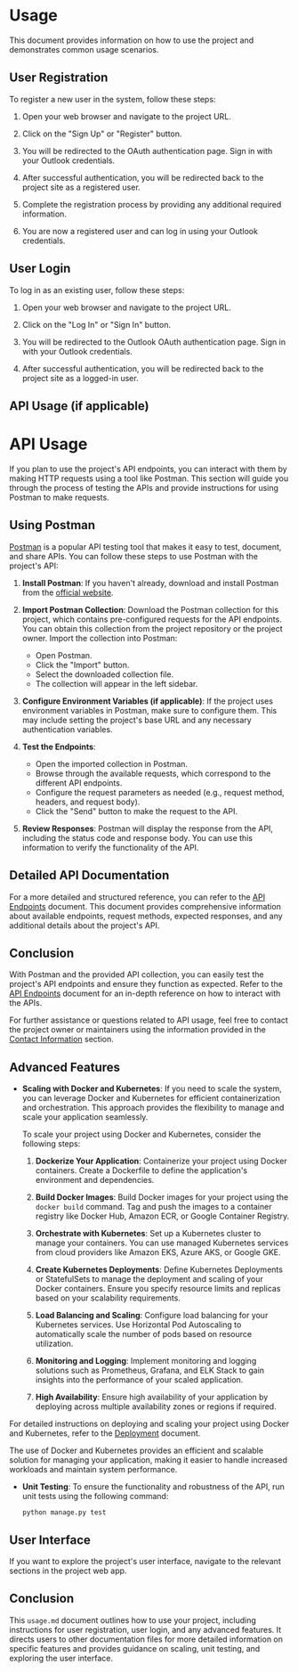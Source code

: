 # Usage

This document provides information on how to use the project and demonstrates common usage scenarios.

## User Registration

To register a new user in the system, follow these steps:

1. Open your web browser and navigate to the project URL.

2. Click on the "Sign Up" or "Register" button.

3. You will be redirected to the  OAuth authentication page. Sign in with your Outlook credentials.

4. After successful authentication, you will be redirected back to the project site as a registered user.

5. Complete the registration process by providing any additional required information.

6. You are now a registered user and can log in using your Outlook credentials.

## User Login

To log in as an existing user, follow these steps:

1. Open your web browser and navigate to the project URL.

2. Click on the "Log In" or "Sign In" button.

3. You will be redirected to the Outlook OAuth authentication page. Sign in with your Outlook credentials.

4. After successful authentication, you will be redirected back to the project site as a logged-in user.

## API Usage (if applicable)

# API Usage

If you plan to use the project's API endpoints, you can interact with them by making HTTP requests using a tool like Postman. This section will guide you through the process of testing the APIs and provide instructions for using Postman to make requests.

## Using Postman

[Postman](https://www.postman.com/) is a popular API testing tool that makes it easy to test, document, and share APIs. You can follow these steps to use Postman with the project's API:

1. **Install Postman**: If you haven't already, download and install Postman from the [official website](https://www.postman.com/downloads/).

2. **Import Postman Collection**: Download the Postman collection for this project, which contains pre-configured requests for the API endpoints. You can obtain this collection from the project repository or the project owner. Import the collection into Postman:

   - Open Postman.
   - Click the "Import" button.
   - Select the downloaded collection file.
   - The collection will appear in the left sidebar.

3. **Configure Environment Variables (if applicable)**: If the project uses environment variables in Postman, make sure to configure them. This may include setting the project's base URL and any necessary authentication variables.

4. **Test the Endpoints**:
   - Open the imported collection in Postman.
   - Browse through the available requests, which correspond to the different API endpoints.
   - Configure the request parameters as needed (e.g., request method, headers, and request body).
   - Click the "Send" button to make the request to the API.

5. **Review Responses**: Postman will display the response from the API, including the status code and response body. You can use this information to verify the functionality of the API.

## Detailed API Documentation

For a more detailed and structured reference, you can refer to the [API Endpoints](api_endpoints.md) document. This document provides comprehensive information about available endpoints, request methods, expected responses, and any additional details about the project's API.

## Conclusion

With Postman and the provided API collection, you can easily test the project's API endpoints and ensure they function as expected. Refer to the [API Endpoints](api_endpoints.md) document for an in-depth reference on how to interact with the APIs.

For further assistance or questions related to API usage, feel free to contact the project owner or maintainers using the information provided in the [Contact Information](contact_information.md) section.


## Advanced Features

- **Scaling with Docker and Kubernetes**: If you need to scale the system, you can leverage Docker and Kubernetes for efficient containerization and orchestration. This approach provides the flexibility to manage and scale your application seamlessly.

  To scale your project using Docker and Kubernetes, consider the following steps:

  1. **Dockerize Your Application**: Containerize your project using Docker containers. Create a Dockerfile to define the application's environment and dependencies.

  2. **Build Docker Images**: Build Docker images for your project using the `docker build` command. Tag and push the images to a container registry like Docker Hub, Amazon ECR, or Google Container Registry.

  3. **Orchestrate with Kubernetes**: Set up a Kubernetes cluster to manage your containers. You can use managed Kubernetes services from cloud providers like Amazon EKS, Azure AKS, or Google GKE.

  4. **Create Kubernetes Deployments**: Define Kubernetes Deployments or StatefulSets to manage the deployment and scaling of your Docker containers. Ensure you specify resource limits and replicas based on your scalability requirements.

  5. **Load Balancing and Scaling**: Configure load balancing for your Kubernetes services. Use Horizontal Pod Autoscaling to automatically scale the number of pods based on resource utilization.

  6. **Monitoring and Logging**: Implement monitoring and logging solutions such as Prometheus, Grafana, and ELK Stack to gain insights into the performance of your scaled application.

  7. **High Availability**: Ensure high availability of your application by deploying across multiple availability zones or regions if required.

For detailed instructions on deploying and scaling your project using Docker and Kubernetes, refer to the [Deployment](deployment.md) document.

The use of Docker and Kubernetes provides an efficient and scalable solution for managing your application, making it easier to handle increased workloads and maintain system performance.


- **Unit Testing**: To ensure the functionality and robustness of the API, run unit tests using the following command:

  ```shell
  python manage.py test

## User Interface 
 If you want to explore the project's user interface, navigate to the relevant sections in the project web app.


## Conclusion
This `usage.md` document outlines how to use your project, including instructions for user registration, user login, and any advanced features. It directs users to other documentation files for more detailed information on specific features and provides guidance on scaling, unit testing, and exploring the user interface.
